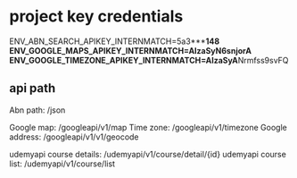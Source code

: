 #   project key credentials

ENV_ABN_SEARCH_APIKEY_INTERNMATCH=5a3*****148
ENV_GOOGLE_MAPS_APIKEY_INTERNMATCH=AIzaSy****N6snjorA
ENV_GOOGLE_TIMEZONE_APIKEY_INTERNMATCH=AIzaSyA******Nrmfss9svFQ  


## api path 
 
Abn path: /json


Google map: /googleapi/v1/map
Time zone: /googleapi/v1/timezone
Google address: /googleapi/v1/v1/geocode


udemyapi course details: /udemyapi/v1/course/detail/{id}
udemyapi course list: /udemyapi/v1/course/list

